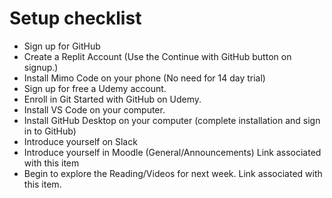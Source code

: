 # Setup checklist

* Sign up for GitHub
* Create a Replit Account (Use the Continue with GitHub button on signup.)
* Install Mimo Code on your phone (No need for 14 day trial)
* Sign up for free a Udemy account.
* Enroll in Git Started with GitHub on Udemy.
* Install VS Code on your computer.
* Install GitHub Desktop on your computer (complete installation and sign in to GitHub)
* Introduce yourself on Slack
* Introduce yourself in Moodle (General/Announcements) Link associated with this item
* Begin to explore the Reading/Videos for next week. Link associated with this item.
